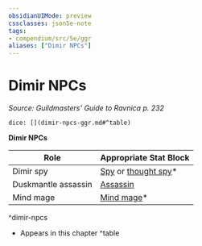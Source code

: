 ```yaml
---
obsidianUIMode: preview
cssclasses: json5e-note
tags:
- compendium/src/5e/ggr
aliases: ["Dimir NPCs"]
---
```

# Dimir NPCs
*Source: Guildmasters' Guide to Ravnica p. 232* 

`dice: [](dimir-npcs-ggr.md#^table)`

**Dimir NPCs**

| Role | Appropriate Stat Block |
|------|------------------------|
| Dimir spy | [Spy](z_compendium/bestiary/humanoid/spy.md) or [thought spy](z_compendium/bestiary/humanoid/thought-spy-ggr.md)* |
| Duskmantle assassin | [Assassin](z_compendium/bestiary/humanoid/assassin.md) |
| Mind mage | [Mind mage](z_compendium/bestiary/humanoid/mind-mage-ggr.md)* |
^dimir-npcs

* Appears in this chapter
^table
